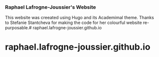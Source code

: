 ### Raphael Lafrogne-Joussier's Website

This website was creeated using Hugo and its Academimal theme. Thanks to Stefanie Stantcheva for making the code for her colourful website re-purposable.# raphael.lafrogne-joussier.github.io
# raphael.lafrogne-joussier.github.io
